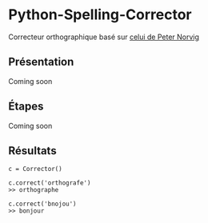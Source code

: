 # Python-Spelling-Corrector

Correcteur orthographique basé sur [celui de Peter Norvig](http://norvig.com/spell-correct.html)

Présentation
------------

Coming soon

Étapes
------

Coming soon

Résultats
---------

    c = Corrector()

    c.correct('orthografe')
    >> orthographe

    c.correct('bnojou')
    >> bonjour
